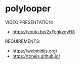 # polylooper

VIDEO PRESENTATION:
- https://youtu.be/2xFcgkzgyH8

REQUIREMENTS:
- https://webmidijs.org/
- https://tonejs.github.io/
